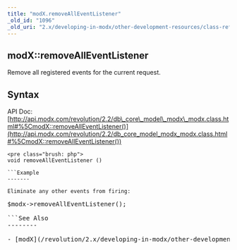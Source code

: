 ```yaml
---
title: "modX.removeAllEventListener"
_old_id: "1096"
_old_uri: "2.x/developing-in-modx/other-development-resources/class-reference/modx/modx.removealleventlistener"
---
```


modX::removeAllEventListener
----------------------------

Remove all registered events for the current request.

Syntax
------

API Doc: [http://api.modx.com/revolution/2.2/db\_core\_model\_modx\_modx.class.html#%5CmodX::removeAllEventListener()](http://api.modx.com/revolution/2.2/db_core_model_modx_modx.class.html#%5CmodX::removeAllEventListener())

```
<pre class="brush: php">
void removeAllEventListener ()

```Example
-------

Eliminate any other events from firing:

```
<pre class="brush: php">
$modx->removeAllEventListener();

```See Also
--------

- [modX](/revolution/2.x/developing-in-modx/other-development-resources/class-reference/modx "modX")